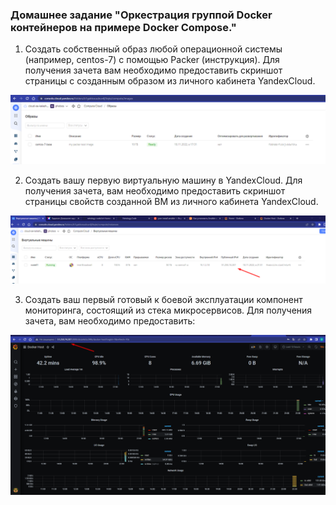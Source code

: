 ### Домашнее задание "Оркестрация группой Docker контейнеров на примере Docker Compose."


1. Создать собственный образ любой операционной системы (например, centos-7) с помощью Packer (инструкция). Для получения зачета вам необходимо предоставить скриншот страницы с созданным образом из личного кабинета YandexCloud.

![image info](./pic/1.png)

2. Создать вашу первую виртуальную машину в YandexCloud. Для получения зачета, вам необходимо предоставить cкриншот страницы свойств созданной ВМ из личного кабинета YandexCloud.

![image info](./pic/2.png)

3. Создать ваш первый готовый к боевой эксплуатации компонент мониторинга, состоящий из стека микросервисов. Для получения зачета, вам необходимо предоставить:

![image info](./pic/3.png)


